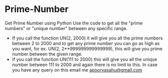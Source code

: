 # Prime-Number
Get Prime Number using Python 
Use the code to get all the "prime numbers" or "unique number" between any specific range. 
- If you call the function UN(2, 2000) it will give you all the prime numbers between 2 to 2000 and to get any prime number you can go as high as you want, for ex. UN(2, 2**999999999999999), this will give you prime number between the given range.
- If you call the function UN(111 to 2000) this will give you all the unique number between 111 to 2000 and again there is no limit to this. 
In case you have any query on this email me apoorvasahu@gmail.com
